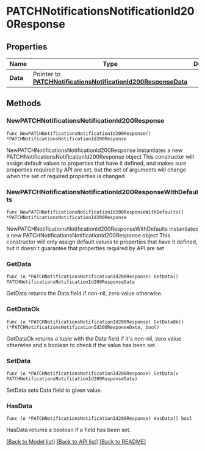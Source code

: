 # PATCHNotificationsNotificationId200Response

## Properties

Name | Type | Description | Notes
------------ | ------------- | ------------- | -------------
**Data** | Pointer to [**PATCHNotificationsNotificationId200ResponseData**](PATCHNotificationsNotificationId200ResponseData.md) |  | [optional] 

## Methods

### NewPATCHNotificationsNotificationId200Response

`func NewPATCHNotificationsNotificationId200Response() *PATCHNotificationsNotificationId200Response`

NewPATCHNotificationsNotificationId200Response instantiates a new PATCHNotificationsNotificationId200Response object
This constructor will assign default values to properties that have it defined,
and makes sure properties required by API are set, but the set of arguments
will change when the set of required properties is changed

### NewPATCHNotificationsNotificationId200ResponseWithDefaults

`func NewPATCHNotificationsNotificationId200ResponseWithDefaults() *PATCHNotificationsNotificationId200Response`

NewPATCHNotificationsNotificationId200ResponseWithDefaults instantiates a new PATCHNotificationsNotificationId200Response object
This constructor will only assign default values to properties that have it defined,
but it doesn't guarantee that properties required by API are set

### GetData

`func (o *PATCHNotificationsNotificationId200Response) GetData() PATCHNotificationsNotificationId200ResponseData`

GetData returns the Data field if non-nil, zero value otherwise.

### GetDataOk

`func (o *PATCHNotificationsNotificationId200Response) GetDataOk() (*PATCHNotificationsNotificationId200ResponseData, bool)`

GetDataOk returns a tuple with the Data field if it's non-nil, zero value otherwise
and a boolean to check if the value has been set.

### SetData

`func (o *PATCHNotificationsNotificationId200Response) SetData(v PATCHNotificationsNotificationId200ResponseData)`

SetData sets Data field to given value.

### HasData

`func (o *PATCHNotificationsNotificationId200Response) HasData() bool`

HasData returns a boolean if a field has been set.


[[Back to Model list]](../README.md#documentation-for-models) [[Back to API list]](../README.md#documentation-for-api-endpoints) [[Back to README]](../README.md)


